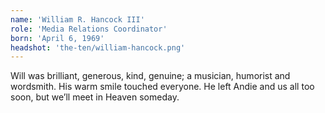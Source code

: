 ```yaml
---
name: 'William R. Hancock III'
role: 'Media Relations Coordinator'
born: 'April 6, 1969'
headshot: 'the-ten/william-hancock.png'
---
```


Will was brilliant, generous, kind, genuine; a musician, humorist and wordsmith. His warm smile touched everyone. He left Andie and us all too soon, but we’ll meet in Heaven someday.
